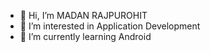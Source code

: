 - 👋 Hi, I’m MADAN RAJPUROHIT
- 👀 I’m interested in Application Development
- 🌱 I’m currently learning Android

<!---
rajpurohit1008/rajpurohit1008 is a ✨ special ✨ repository because its `README.md` (this file) appears on your GitHub profile.
You can click the Preview link to take a look at your changes.
--->

